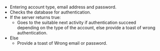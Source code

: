 - Entering account type, email address and password.
- Checks the database for authentication.
- If the server returns true:
	- Goes to the suitable next activity if authentication succeed depending on the type of the account, else provide a toast of wrong authentication.
- Else
	- Provide a toast of Wrong email or password.
